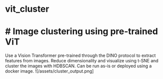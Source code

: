 # vit_cluster
# # Image clustering using pre-trained ViT
Use a Vision Transformer pre-trained through the DINO protocol to extract features from images. Reduce dimensionality and visualize using t-SNE and cluster the images with HDBSCAN. 
Can be run as-is or deployed using a docker image.
![/assets/cluster_output.png]
